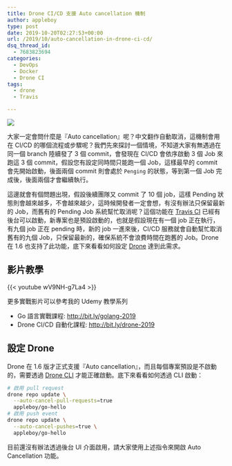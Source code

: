 ```yaml
---
title: Drone CI/CD 支援 Auto cancellation 機制
author: appleboy
type: post
date: 2019-10-20T02:27:53+00:00
url: /2019/10/auto-cancellation-in-drone-ci-cd/
dsq_thread_id:
  - 7683823694
categories:
  - DevOps
  - Docker
  - Drone CI
tags:
  - drone
  - Travis

---
```

[![][1]][1]

大家一定會問什麼是『Auto cancellation』呢？中文翻作自動取消，這機制會用在 CI/CD 的哪個流程或步驟呢？我們先來探討一個情境，不知道大家有無遇過在同一個 branch 陸續發了 3 個 commit，會發現在 CI/CD 會依序啟動 3 個 Job 來跑這 3 個 commit，假設您有設定同時間只能跑一個 Job，這樣最早的 commit 會先開始啟動，後面兩個 commit 則會處於 `Penging` 的狀態，等到第一個 Job 完成後，後面兩個才會繼續執行。

<!--more-->

這邊就會有個問題出現，假設後續團隊又 commit 了 10 個 job，這樣 Pending 狀態則會越來越多，不會越來越少，這時候開發者一定會想，有沒有辦法只保留最新的 Job，而舊有的 Pending Job 系統幫忙取消呢？這個功能在 [Travis CI][2] 已經有後台可以啟動，新專案也是預設啟動的，也就是假設現在有一個 job 正在執行，有九個 job 正在 pending 時，新的 job 一進來後，CI/CD 服務就會自動幫忙取消舊有的九個 Job，只保留最新的，確保系統不會浪費時間在跑舊的 Job。Drone 在 1.6 也支持了此功能，底下來看看如何設定 [Drone][3] 達到此需求。

## 影片教學

{{< youtube wV9NH-g7La4 >}}

更多實戰影片可以參考我的 Udemy 教學系列

  * Go 語言實戰課程: <http://bit.ly/golang-2019>
  * Drone CI/CD 自動化課程: <http://bit.ly/drone-2019>

## 設定 Drone

Drone 在 1.6 版才正式支援『Auto cancellation』，而且每個專案預設是不啟動的，需要透過 [Drone CLI][4] 才能正確啟動。底下來看看如何透過 CLI 啟動：

```bash
# 啟用 pull request
drone repo update \
  --auto-cancel-pull-requests=true 
  appleboy/go-hello
# 啟用 push event
drone repo update \
  --auto-cancel-pushes=true \
  appleboy/go-hello
```

目前還沒有辦法透過後台 UI 介面啟用，請大家使用上述指令來開啟 Auto Cancellation 功能。

 [1]: https://lh3.googleusercontent.com/RK0neP9RNsD1P5N5zGL0BqgvUFnDDb1YuzyIUKLlD01ejmM87JNaU29bweqw_CyD0v39FYfi5wAh6wCls1CIxaMMiOdHX6WQ4p7hFU5Qlt052uya0NZ6pjJJAA24rfhbpDFDwKmivfU=w1920-h1080
 [2]: https://travis-ci.org/
 [3]: https://drone.io/ "Drone"
 [4]: https://docs.drone.io/cli/install/ "Drone CLI"
